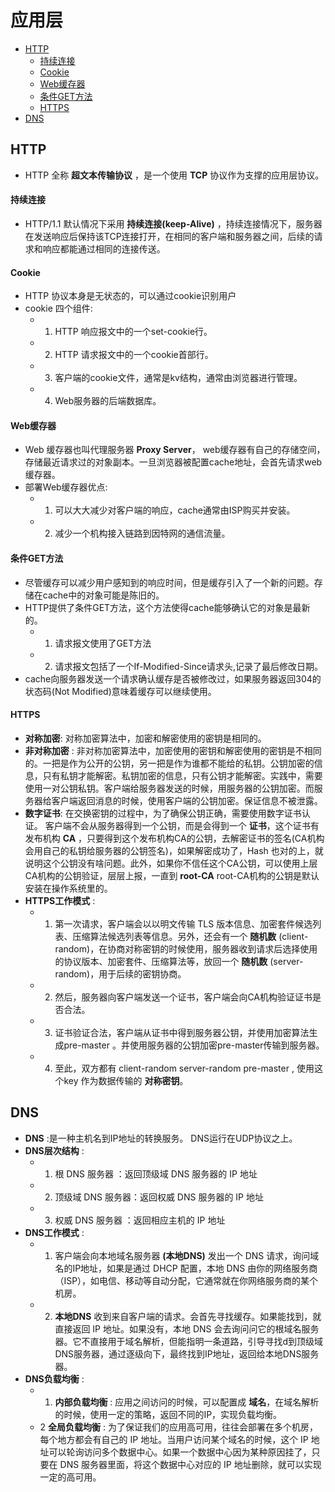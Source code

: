 # 应用层

* [HTTP](#HTTP)
    * [持续连接](#持续连接)
    * [Cookie](#Cookie)
    * [Web缓存器](#Web缓存器)
    * [条件GET方法](#条件Get方法)
    * [HTTPS](#HTTPS)
* [DNS](#DNS)

## HTTP
* HTTP 全称 __超文本传输协议__ ，是一个使用 __TCP__ 协议作为支撑的应用层协议。
#### 持续连接
* HTTP/1.1 默认情况下采用 __持续连接(keep-Alive)__ ，持续连接情况下，服务器在发送响应后保持该TCP连接打开，在相同的客户端和服务器之间，后续的请求和响应都能通过相同的连接传送。
#### Cookie
* HTTP 协议本身是无状态的，可以通过cookie识别用户
* cookie 四个组件:
    * 1. HTTP 响应报文中的一个set-cookie行。
    * 2. HTTP 请求报文中的一个cookie首部行。
    * 3. 客户端的cookie文件，通常是kv结构，通常由浏览器进行管理。
    * 4. Web服务器的后端数据库。
#### Web缓存器
* Web 缓存器也叫代理服务器 __Proxy Server__， web缓存器有自己的存储空间，存储最近请求过的对象副本。一旦浏览器被配置cache地址，会首先请求web缓存器。
* 部署Web缓存器优点:
    * 1. 可以大大减少对客户端的响应，cache通常由ISP购买并安装。
    * 2. 减少一个机构接入链路到因特网的通信流量。

#### 条件GET方法
* 尽管缓存可以减少用户感知到的响应时间，但是缓存引入了一个新的问题。存储在cache中的对象可能是陈旧的。
* HTTP提供了条件GET方法，这个方法使得cache能够确认它的对象是最新的。
    * 1. 请求报文使用了GET方法
    * 2. 请求报文包括了一个If-Modified-Since请求头,记录了最后修改日期。
* cache向服务器发送一个请求确认缓存是否被修改过，如果服务器返回304的状态码(Not Modified)意味着缓存可以继续使用。

#### HTTPS
* __对称加密__: 对称加密算法中，加密和解密使用的密钥是相同的。
* __非对称加密__ : 非对称加密算法中，加密使用的密钥和解密使用的密钥是不相同的。一把是作为公开的公钥，另一把是作为谁都不能给的私钥。公钥加密的信息，只有私钥才能解密。私钥加密的信息，只有公钥才能解密。实践中，需要使用一对公钥私钥。客户端给服务器发送的时候，用服务器的公钥加密。而服务器给客户端返回消息的时候，使用客户端的公钥加密。保证信息不被泄露。
* __数字证书__: 在交换密钥的过程中，为了确保公钥正确，需要使用数字证书认证。 客户端不会从服务器得到一个公钥，而是会得到一个 __证书__，这个证书有发布机构 __CA__ ，只要得到这个发布机构CA的公钥，去解密证书的签名(CA机构会用自己的私钥给服务器的公钥签名)，如果解密成功了，Hash 也对的上，就说明这个公钥没有啥问题。此外，如果你不信任这个CA公钥，可以使用上层CA机构的公钥验证，层层上报，一直到 __root-CA__ root-CA机构的公钥是默认安装在操作系统里的。
* __HTTPS工作模式__ : 
    * 1. 第一次请求，客户端会以以明文传输 TLS 版本信息、加密套件候选列表、压缩算法候选列表等信息。另外，还会有一个 __随机数__ (client-random)，在协商对称密钥的时候使用，服务器收到请求后选择使用的协议版本、加密套件、压缩算法等，放回一个 __随机数__ (server-random)，用于后续的密钥协商。
    * 2. 然后，服务器向客户端发送一个证书，客户端会向CA机构验证证书是否合法。
    * 3. 证书验证合法，客户端从证书中得到服务器公钥，并使用加密算法生成pre-master 。并使用服务器的公钥加密pre-master传输到服务器。
    * 4. 至此，双方都有 client-random server-random pre-master , 使用这个key 作为数据传输的 __对称密钥__。

## DNS
* __DNS__ :是一种主机名到IP地址的转换服务。 DNS运行在UDP协议之上。
* __DNS层次结构__ :
    * 1. 根 DNS 服务器 ：返回顶级域 DNS 服务器的 IP 地址
    * 2. 顶级域 DNS 服务器：返回权威 DNS 服务器的 IP 地址 
    * 3. 权威 DNS 服务器 ：返回相应主机的 IP 地址
* __DNS工作模式__ : 
    * 1. 客户端会向本地域名服务器 __(本地DNS)__ 发出一个 DNS 请求，询问域名的IP地址，如果是通过 DHCP 配置，本地 DNS 由你的网络服务商（ISP），如电信、移动等自动分配，它通常就在你网络服务商的某个机房。
    * 2. __本地DNS__ 收到来自客户端的请求。会首先寻找缓存。如果能找到，就直接返回 IP 地址。如果没有，本地 DNS 会去询问问它的根域名服务器。它不直接用于域名解析，但能指明一条道路，引导寻找d到顶级域DNS服务器，通过逐级向下，最终找到IP地址，返回给本地DNS服务器。
* __DNS负载均衡__ :    
    * 1. __内部负载均衡__ : 应用之间访问的时候，可以配置成 __域名__，在域名解析的时候，使用一定的策略，返回不同的IP，实现负载均衡。
    * 2 __全局负载均衡__ : 为了保证我们的应用高可用，往往会部署在多个机房，每个地方都会有自己的 IP 地址。当用户访问某个域名的时候，这个 IP 地址可以轮询访问多个数据中心。如果一个数据中心因为某种原因挂了，只要在 DNS 服务器里面，将这个数据中心对应的 IP 地址删除，就可以实现一定的高可用。


